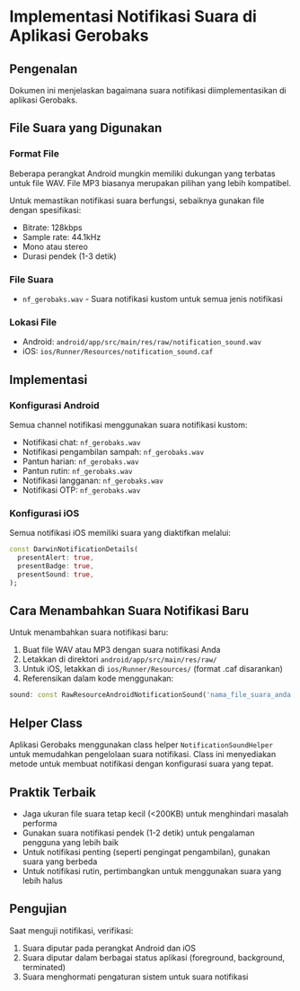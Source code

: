 # Implementasi Notifikasi Suara di Aplikasi Gerobaks

## Pengenalan
Dokumen ini menjelaskan bagaimana suara notifikasi diimplementasikan di aplikasi Gerobaks.

## File Suara yang Digunakan

### Format File
Beberapa perangkat Android mungkin memiliki dukungan yang terbatas untuk file WAV. File MP3 biasanya merupakan pilihan yang lebih kompatibel.

Untuk memastikan notifikasi suara berfungsi, sebaiknya gunakan file dengan spesifikasi:
- Bitrate: 128kbps
- Sample rate: 44.1kHz
- Mono atau stereo
- Durasi pendek (1-3 detik)

### File Suara
- `nf_gerobaks.wav` - Suara notifikasi kustom untuk semua jenis notifikasi

### Lokasi File
- Android: `android/app/src/main/res/raw/notification_sound.wav`
- iOS: `ios/Runner/Resources/notification_sound.caf`

## Implementasi

### Konfigurasi Android
Semua channel notifikasi menggunakan suara notifikasi kustom:
- Notifikasi chat: `nf_gerobaks.wav`
- Notifikasi pengambilan sampah: `nf_gerobaks.wav`
- Pantun harian: `nf_gerobaks.wav`
- Pantun rutin: `nf_gerobaks.wav`
- Notifikasi langganan: `nf_gerobaks.wav`
- Notifikasi OTP: `nf_gerobaks.wav`

### Konfigurasi iOS
Semua notifikasi iOS memiliki suara yang diaktifkan melalui:
```dart
const DarwinNotificationDetails(
  presentAlert: true,
  presentBadge: true,
  presentSound: true,
);
```

## Cara Menambahkan Suara Notifikasi Baru

Untuk menambahkan suara notifikasi baru:

1. Buat file WAV atau MP3 dengan suara notifikasi Anda
2. Letakkan di direktori `android/app/src/main/res/raw/`
3. Untuk iOS, letakkan di `ios/Runner/Resources/` (format .caf disarankan)
4. Referensikan dalam kode menggunakan:
```dart
sound: const RawResourceAndroidNotificationSound('nama_file_suara_anda'),
```

## Helper Class

Aplikasi Gerobaks menggunakan class helper `NotificationSoundHelper` untuk memudahkan pengelolaan suara notifikasi. Class ini menyediakan metode untuk membuat notifikasi dengan konfigurasi suara yang tepat.

## Praktik Terbaik

- Jaga ukuran file suara tetap kecil (<200KB) untuk menghindari masalah performa
- Gunakan suara notifikasi pendek (1-2 detik) untuk pengalaman pengguna yang lebih baik
- Untuk notifikasi penting (seperti pengingat pengambilan), gunakan suara yang berbeda
- Untuk notifikasi rutin, pertimbangkan untuk menggunakan suara yang lebih halus

## Pengujian

Saat menguji notifikasi, verifikasi:
1. Suara diputar pada perangkat Android dan iOS
2. Suara diputar dalam berbagai status aplikasi (foreground, background, terminated)
3. Suara menghormati pengaturan sistem untuk suara notifikasi
